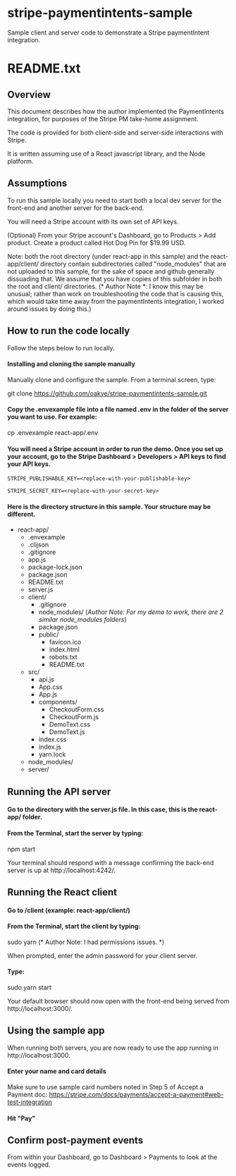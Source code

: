# stripe-paymentintents-sample
Sample client and server code to demonstrate a Stripe paymentIntent integration.

README.txt
============
Overview
---------
This document describes how the author implemented the PaymentIntents integration, for purposes of the Stripe PM take-home assignment.

The code is provided for both client-side and server-side interactions with Stripe.

It is written assuming use of a React javascript library, and the Node platform.

Assumptions
------------
To run this sample locally you need to start both a local dev server for the front-end and another server for the back-end.

You will need a Stripe account with its own set of API keys.

(Optional) From your Stripe account's Dashboard, go to Products > Add product. Create a product called Hot Dog Pin for $19.99 USD. 

Note: both the root directory (under react-app in this sample) and the react-app/client/ directory contain subdirectories called "node_modules" that are not uploaded to this sample, for the sake of space and github generally dissuading that. We assume that you have copies of this subfolder in both the root and client/ directories. (* Author Note *: I know this may be unusual; rather than work on troubleshooting the code that is causing this, which would take time away from the paymentIntents integration, I worked around issues by doing this.)


How to run the code locally
--------------------------

Follow the steps below to run locally.

#### Installing and cloning the sample manually

Manually clone and configure the sample. From a terminal screen, type:

git clone https://github.com/oakye/stripe-paymentintents-sample.git

#### Copy the .envexample file into a file named .env in the folder of the server you want to use. For example:

cp .envexample react-app/.env

#### You will need a Stripe account in order to run the demo. Once you set up your account, go to the Stripe Dashboard > Developers > API keys to find your API keys.

`STRIPE_PUBLISHABLE_KEY=<replace-with-your-publishable-key>`

`STRIPE_SECRET_KEY=<replace-with-your-secret-key>`

#### Here is the directory structure in this sample. Your structure may be different.

* react-app/
  * .envexample
  * .clijson
  * .gitignore
  * app.js
  * package-lock.json
  * package.json
  * README.txt
  * server.js
  * client/
    * .gitignore
  	* node_modules/ (_Author Note: For my demo to work, there are 2 similar node_modules folders_)
  	* package.json
  	* public/
      * favicon.ico
      * index.html
      * robots.txt
  	  * README.txt 
  * src/
    * api.js
    * App.css
  	* App.js
  	* components/
      * CheckoutForm.css
  	  * CheckoutForm.js
      * DemoText.css
      * DemoText.js
  	* index.css
  	* index.js
  	* yarn.lock
  * node_modules/
  * server/


Running the API server
----------------------
#### Go to the directory with the server.js file. In this case, this is the react-app/ folder.

#### From the Terminal, start the server by typing:
npm start

Your terminal should respond with a message confirming the back-end server is up at http://localhost:4242/.


Running the React client
-------------------------
#### Go to /client (example: react-app/client/)

#### From the Terminal, start the client by typing:
sudo yarn (* Author Note: I had permissions issues. *)

When prompted, enter the admin password for your client server.

#### Type:
sudo yarn start 

Your default browser should now open with the front-end being served from http://localhost:3000/.


Using the sample app
---------------------
When running both servers, you are now ready to use the app running in http://localhost:3000.

#### Enter your name and card details
Make sure to use sample card numbers noted in Step 5 of Accept a Payment doc: https://stripe.com/docs/payments/accept-a-payment#web-test-integration

#### Hit "Pay"

Confirm post-payment events
---------------------------
From within your Dashboard, go to Dashboard > Payments to look at the events logged.
